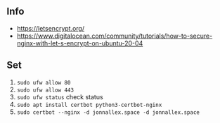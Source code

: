 ## Info
- https://letsencrypt.org/
- https://www.digitalocean.com/community/tutorials/how-to-secure-nginx-with-let-s-encrypt-on-ubuntu-20-04

## Set
1. ```sudo ufw allow 80```
2. ```sudo ufw allow 443```
3. ```sudo ufw status``` check status
4. ```sudo apt install certbot python3-certbot-nginx```
5. ```sudo certbot --nginx -d jonnallex.space -d jonnallex.space```

